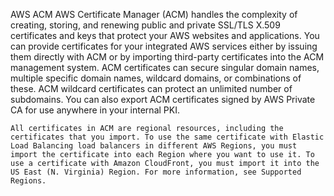 
AWS ACM
    AWS Certificate Manager (ACM) handles the complexity of creating, storing, and renewing public and private SSL/TLS X.509 certificates and keys that protect your AWS websites and applications. You can provide certificates for your integrated AWS services either by issuing them directly with ACM or by importing third-party certificates into the ACM management system. ACM certificates can secure singular domain names, multiple specific domain names, wildcard domains, or combinations of these. ACM wildcard certificates can protect an unlimited number of subdomains. You can also export ACM certificates signed by AWS Private CA for use anywhere in your internal PKI.

    All certificates in ACM are regional resources, including the certificates that you import. To use the same certificate with Elastic Load Balancing load balancers in different AWS Regions, you must import the certificate into each Region where you want to use it. To use a certificate with Amazon CloudFront, you must import it into the US East (N. Virginia) Region. For more information, see Supported Regions.

